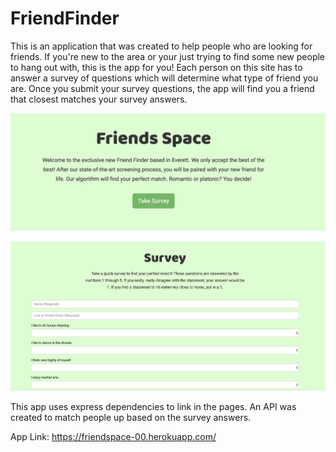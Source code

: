 # FriendFinder

This is an application that was created to help people who are looking for friends. If you're new to the area or your just trying to find some new people to hang out with, this is the app for you! Each person on this site has to answer a survey of questions which will determine what type of friend you are. Once you submit your survey questions, the app will find you a friend that closest matches your survey answers.

![](screenshotsforreadme/apphomepage.png)

![](screenshotsforreadme/surveysample.png)

This app uses express dependencies to link in the pages. 
An API was created to match people up based on the survey answers. 

App Link:
https://friendspace-00.herokuapp.com/